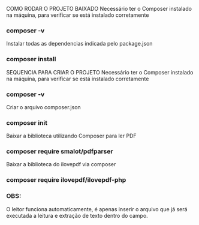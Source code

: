 COMO RODAR O PROJETO BAIXADO
Necessário ter o Composer instalado na máquina, para verificar se está instalado corretamente
### composer -v

Instalar todas as dependencias indicada pelo package.json
### composer install


SEQUENCIA PARA CRIAR O PROJETO
Necessário ter o Composer instalado na máquina, para verificar se está instalado corretamente
### composer -v

Criar o arquivo composer.json
### composer init

Baixar a biblioteca utilizando Composer para ler PDF 
### composer require smalot/pdfparser

Baixar a biblioteca do ilovepdf via composer
### composer require ilovepdf/ilovepdf-php


### OBS:
 O leitor funciona automaticamente, é apenas inserir o arquivo que já será executada a leitura e extração de texto dentro do campo.


